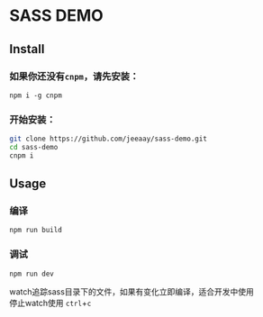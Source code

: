 # SASS DEMO
## Install

### 如果你还没有`cnpm`，请先安装：
```
npm i -g cnpm
```

### 开始安装：

```bash
git clone https://github.com/jeeaay/sass-demo.git
cd sass-demo
cnpm i
```
## Usage

### 编译

```
npm run build
```

### 调试

```
npm run dev
```

watch追踪sass目录下的文件，如果有变化立即编译，适合开发中使用  
停止watch使用 `ctrl`+`c`


